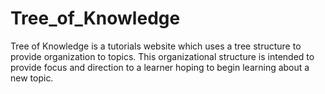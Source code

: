 # Tree_of_Knowledge
Tree of Knowledge is a tutorials website which uses a tree structure to provide organization to topics. This organizational structure is intended to provide focus and direction to a learner hoping to begin learning about a new topic. 
